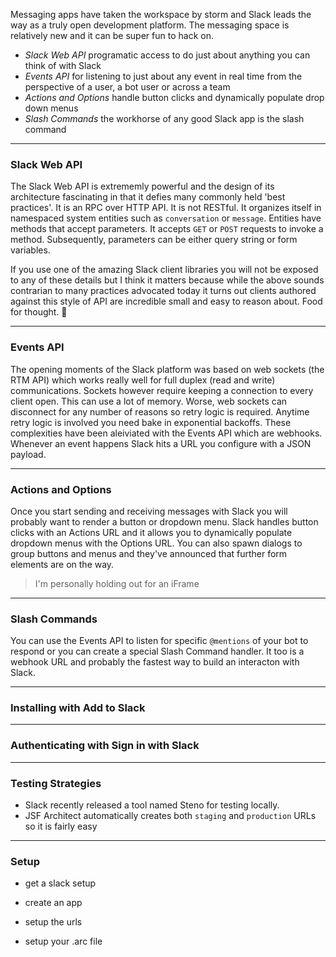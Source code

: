 Messaging apps have taken the workspace by storm and Slack leads the way as a truly open development platform. The messaging space is relatively new and it can be super fun to hack on.

- *Slack Web API* programatic access to do just about anything you can think of with Slack
- *Events API* for listening to just about any event in real time from the perspective of a user, a bot user or across a team
- *Actions and Options* handle button clicks and dynamically populate drop down menus
- *Slash Commands* the workhorse of any good Slack app is the slash command

---
### Slack Web API

The Slack Web API is extrememly powerful and the design of its architecture fascinating in that it defies many commonly held 'best practices'. It is an RPC over HTTP API. It is not RESTful. It organizes itself in namespaced system entities such as `conversation` or `message`. Entities have methods that accept parameters. It accepts `GET` or `POST` requests to invoke a method. Subsequently, parameters can be either query string or form variables. 

If you use one of the amazing Slack client libraries you will not be exposed to any of these details but I think it matters because while the above sounds contrarian to many practices advocated today it turns out clients authored against this style of API are incredible small and easy to reason about. Food for thought. 🍒

---
### Events API

The opening moments of the Slack platform was based on web sockets (the  RTM API) which works really well for full duplex (read and write) communications. Sockets however require keeping a connection to every client open. This can use a lot of memory. Worse, web sockets can disconnect for any number of reasons so retry logic is required. Anytime retry logic is involved you need bake in exponential backoffs. These complexities have been aleiviated with the Events API which are webhooks. Whenever an event happens Slack hits a URL you configure with a JSON payload. 

---
### Actions and Options

Once you start sending and receiving messages with Slack you will probably want to render a button or dropdown menu. Slack handles button clicks with an Actions URL and it allows you to dynamically populate dropdown menus with the Options URL. You can also spawn dialogs to group buttons and menus and they've announced that further form elements are on the way. 

> I'm personally holding out for an iFrame

---
### Slash Commands

You can use the Events API to listen for specific `@mentions` of your bot to respond or you can create a special Slash Command handler. It too is a webhook URL and probably the fastest way to build an interacton with Slack.

---
### Installing with Add to Slack

---
### Authenticating with Sign in with Slack

---
### Testing Strategies

- Slack recently released a tool named Steno for testing locally. 
- JSF Architect automatically creates both `staging` and `production` URLs so it is fairly easy 

---
### Setup

- get a slack setup
- create an app
- setup the urls

- setup your .arc file

